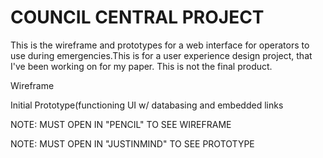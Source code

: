 # COUNCIL CENTRAL PROJECT
This is the wireframe and prototypes for a web interface for operators to use during emergencies.This is for a user experience design project, that I've been working on for my paper. This is not the final product.


Wireframe

Initial Prototype(functioning UI w/ databasing and embedded links

NOTE: MUST OPEN IN "PENCIL" TO SEE WIREFRAME

NOTE: MUST OPEN IN "JUSTINMIND" TO SEE PROTOTYPE
